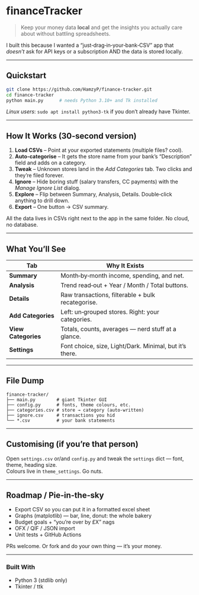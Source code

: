 # financeTracker

> Keep your money data **local** and get the insights you actually care about without battling spreadsheets.

I built this because I wanted a “just‑drag‑in‑your‑bank‑CSV” app that *doesn’t* ask for API keys or a subscription AND the data is stored locally.  

---

## Quickstart

```bash
git clone https://github.com/HamzyP/finance-tracker.git
cd finance-tracker
python main.py      # needs Python 3.10+ and Tk installed
```

*Linux users*: `sudo apt install python3-tk` if you don’t already have Tkinter.

---

## How It Works (30‑second version)

1. **Load CSVs** – Point at your exported statements (multiple files? cool).  
2. **Auto‑categorise** – It gets the store name from your bank’s “Description” field and adds on a category.  
3. **Tweak** – Unknown stores land in the *Add Categories* tab. Two clicks and they’re filed forever.  
4. **Ignore** – Hide boring stuff (salary transfers, CC payments) with the *Manage Ignore List* dialog.  
5. **Explore** – Flip between Summary, Analysis, Details. Double‑click anything to drill down.  
6. **Export** – One button → CSV summary.

All the data lives in CSVs right next to the app in the same folder. No cloud, no database.

---

## What You’ll See

| Tab               | Why It Exists                                               |
|-------------------|-------------------------------------------------------------|
| **Summary**       | Month‑by‑month income, spending, and net.                   |
| **Analysis**      | Trend read‑out + Year / Month / Total buttons.         |
| **Details**       | Raw transactions, filterable + bulk recategorise.           |
| **Add Categories**| Left: un‑grouped stores. Right: your categories.            |
| **View Categories**| Totals, counts, averages — nerd stuff at a glance.         |
| **Settings**      | Font choice, size, Light/Dark. Minimal, but it’s there.     |

---

## File Dump

```
finance-tracker/
├── main.py        # giant Tkinter GUI
├── config.py      # fonts, theme colours, etc.
├── categories.csv # store → category (auto‑written)
├── ignore.csv     # transactions you hid
└── *.csv          # your bank statements
```

---

## Customising (if you’re that person)

Open `settings.csv` or/and `config.py` and tweak the `settings` dict — font, theme, heading size.  
Colours live in `theme_settings`. Go nuts.

---

## Roadmap / Pie‑in‑the‑sky

- Export CSV so you can put it in a formatted excel sheet
- Graphs (matplotlib) — bar, line, donut: the whole bakery  
- Budget goals + “you’re over by £X” nags  
- OFX / QIF / JSON import  
- Unit tests + GitHub Actions

PRs welcome. Or fork and do your own thing — it’s your money.

---

### Built With

- Python 3 (stdlib only)
- Tkinter / ttk
